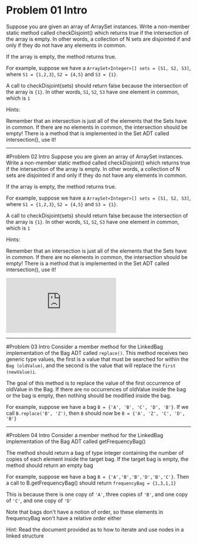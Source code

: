 # Problem 01 Intro
Suppose you are given an array of ArraySet<Integer> instances. Write a non-member static method called checkDisjoint() which returns true if the intersection of the array is empty. In other words, a collection of N sets are disjointed if and only if they do not have any elements in common.

If the array is empty, the method returns true.

For example, suppose we have a `ArraySet<Integer>[] sets = [S1, S2, S3]`, where `S1 = {1,2,3}`, `S2 = {4,5}` and `S3 = {1}`.

A call to checkDisjoint(sets) should return false because the intersection of the array is `{1}`. In other words, `S1`, `S2`, `S3` have one element in common, which is `1`

Hints:

Remember that an intersection is just all of the elements that the Sets have in common. If there are no elements in common, the intersection should be empty!
There is a method that is implemented in the Set ADT called intersection(), use it!

---

#Problem 02 Intro
Suppose you are given an array of ArraySet<Integer> instances. Write a non-member static method called checkDisjoint() which returns true if the intersection of the array is empty. In other words, a collection of N sets are disjointed if and only if they do not have any elements in common.

If the array is empty, the method returns true.

For example, suppose we have a `ArraySet<Integer>[] sets = [S1, S2, S3]`, where `S1 = {1,2,3}`, `S2 = {4,5}` and `S3 = {1}`.

A call to checkDisjoint(sets) should return false because the intersection of the array is `{1}`. In other words, `S1`, `S2`, `S3` have one element in common, which is `1`

Hints:

Remember that an intersection is just all of the elements that the Sets have in common. If there are no elements in common, the intersection should be empty!
There is a method that is implemented in the Set ADT called intersection(), use it!


![equation](http://www.sciweavers.org/tex2img.php?eq=S_3+%3D+S_1+%5Ccap+S_2+%3D+%7Bx+%7C+x++%5Cin++S_1++%5Cwedge+x+%5Cin+S_2+%7D&bc=White&fc=Black&im=jpg&fs=12&ff=arev&edit=)

---

#Problem 03 Intro
Consider a member method for the LinkedBag implementation of the Bag ADT called `replace()`. This method receives two generic type values, the first is a value that must be searched for within the `Bag (oldValue)`, and the second is the value that will replace the `first (newValue)i`.

The goal of this method is to replace the value of the first occurrence of oldValue in the Bag. If there are no occurrences of oldValue inside the bag or the bag is empty, then nothing should be modified inside the bag.

For example, suppose we have a bag `B = {'A', 'B', 'C', 'D', 'B'}`. If we call `B.replace('B', 'Z')`, then `B` should now be `B = {'A', 'Z', 'C', 'D', 'B'}`

---

#Problem 04 Intro 
Consider a member method for the LinkedBag implementation of the Bag ADT called getFrequencyBag()

The method should return a bag of type integer containing the number of copies of each element inside the target bag. If the target bag is empty, the method should return an empty bag

For example, suppose we have a bag `B = {'A','B','B','D','B','C'}`. Then a call to B.getFrequencyBag() should return `frequencyBag = {1,3,1,1}`

This is because there is one copy of `'A'`, three copies of `'B'`, and one copy of `'C'`, and one copy of `'D'`

Note that bags don't have a notion of order, so these elements in frequencyBag won't have a relative order either

Hint: Read the document provided as to how to iterate and use nodes in a linked structure




